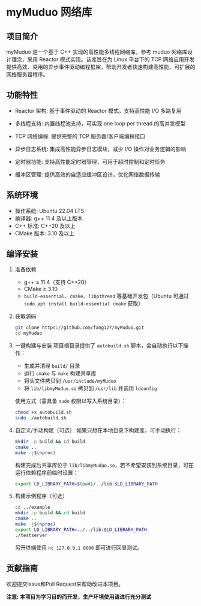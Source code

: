# myMuduo 网络库

## 项目简介
myMuduo 是一个基于 C++ 实现的高性能多线程网络库，参考 muduo 网络库设计理念，采用 Reactor 模式实现。该库旨在为 Linux 平台下的 TCP 网络应用开发提供高效、易用的异步事件驱动编程框架，帮助开发者快速构建高性能、可扩展的网络服务器程序。

## 功能特性
- ​Reactor 架构: 基于事件驱动的 Reactor 模式，支持高性能 I/O 多路复用

- 多线程支持: 内置线程池支持，可实现 one loop per thread 的高并发模型

- TCP 网络编程: 提供完整的 TCP 服务器/客户端编程接口

- 异步日志系统: 集成高性能异步日志模块，减少 I/O 操作对业务逻辑的影响

- 定时器功能: 支持高性能定时器管理，可用于超时控制和定时任务

- 缓冲区管理: 提供高效的自适应缓冲区设计，优化网络数据传输

## 系统环境
- 操作系统: Ubuntu 22.04 LTS
- 编译器: g++ 11.4 及以上版本
- C++ 标准: C++20 及以上
- CMake 版本: 3.10 及以上

## 编译安装
1. 准备依赖
	- g++ ≥ 11.4（支持 C++20）
	- CMake ≥ 3.10
	- `build-essential`、`cmake`、`libpthread` 等基础开发包（Ubuntu 可通过 `sudo apt install build-essential cmake` 获取）

2. 获取源码
	```bash
	git clone https://github.com/fang127/myMuduo.git
	cd myMuduo
	```

3. 一键构建与安装
	项目根目录提供了 `autobuild.sh` 脚本，会自动执行以下操作：
	- 生成并清理 `build/` 目录
	- 运行 `cmake` 与 `make` 构建共享库
	- 将头文件拷贝到 `/usr/include/myMuduo`
	- 将 `lib/libmyMuduo.so` 拷贝到 `/usr/lib` 并调用 `ldconfig`

	使用方式（需具备 `sudo` 权限以写入系统目录）：
	```bash
	chmod +x autobuild.sh
	sudo ./autobuild.sh
	```

4. 自定义/手动构建（可选）
	如果只想在本地目录下构建库，可手动执行：
	```bash
	mkdir -p build && cd build
	cmake ..
	make -j$(nproc)
	```
	构建完成后共享库位于 `lib/libmyMuduo.so`，若不希望安装到系统目录，可在运行依赖程序前临时设置：
	```bash
	export LD_LIBRARY_PATH=$(pwd)/../lib:$LD_LIBRARY_PATH
	```

5. 构建示例程序（可选）
	```bash
	cd ../example
	mkdir -p build && cd build
	cmake ..
	make -j$(nproc)
	export LD_LIBRARY_PATH=../../lib:$LD_LIBRARY_PATH
	./testserver
	```
	另开终端使用 `nc 127.0.0.1 8000` 即可进行回显测试。

## 贡献指南
欢迎提交Issue和Pull Request来帮助改进本项目。

**注意: 本项目为学习目的而开发，生产环境使用请进行充分测试**
